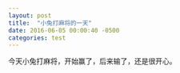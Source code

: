 ```yaml
---
layout: post
title:  "小兔打麻将的一天"
date: 2016-06-05 00:00:40 -0500
categories: test
---
```


今天小兔打麻将，开始赢了，后来输了，还是很开心。